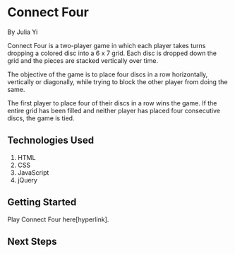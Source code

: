 # Connect Four

By Julia Yi

Connect Four is a two-player game in which each player takes turns dropping a colored disc into a 6 x 7 grid. Each disc is dropped down the grid and the pieces are stacked vertically over time. 

The objective of the game is to place four discs in a row horizontally, vertically or diagonally, while trying to block the other player from doing the same.

The first player to place four of their discs in a row wins the game. If the entire grid has been filled and neither player has placed four consecutive discs, the game is tied.



## Technologies Used

1. HTML
2. CSS
3. JavaScript
4. jQuery

## Getting Started

Play Connect Four here[hyperlink].

## Next Steps